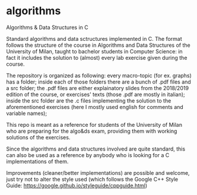 # algorithms
Algorithms &amp; Data Structures in C

Standard algorithms and data sctructures implemented in C.
The format follows the structure of the course in Algorithms and Data Structures of the University of Milan, taught to bachelor students in Computer Science: in fact it includes the solution to (almost) every lab exercise given during the course.

The repository is organized as following:
every macro-topic (for ex. graphs) has a folder;
inside each of those folders there are a bunch of .pdf files and a src folder;
the .pdf files are either explainatory slides from the 2018/2019 edition of the course, or exercises' texts (those .pdf are mostly in italian);
inside the src folder are the .c files implementing the solution to the aforementioned exercises (here I mostly used english for comments and variable names);

This repo is  meant as a reference for students of the University of Milan who are preparing for the algo&ds exam, providing them with working solutions of the exercises.

Since the algorithms and data structures involved are quite standard, this can also be used as a reference by anybody who is looking for a C implementations of them.

Improvements (cleaner/better implementations) are possible and welcome, just try not to alter the style used (which follows the Google C++ Style Guide: https://google.github.io/styleguide/cppguide.html)
